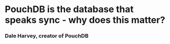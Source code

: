 # PouchDB is the database that speaks sync - why does this matter?

### Dale Harvey, creator of PouchDB


